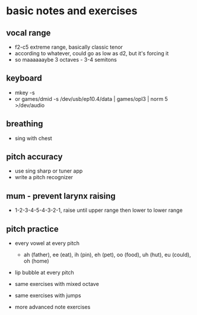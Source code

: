 # basic notes and exercises

## vocal range

- f2-c5 extreme range, basically classic tenor
- according to whatever, could go as low as d2, but it's forcing it
- so maaaaaaybe 3 octaves - 3-4 semitons

## keyboard

- mkey -s
- or games/dmid -s /dev/usb/ep10.4/data | games/opl3 | norm 5 >/dev/audio


## breathing

- sing with chest


## pitch accuracy

- use sing sharp or tuner app
- write a pitch recognizer


## mum - prevent larynx raising

- 1-2-3-4-5-4-3-2-1, raise until upper range then lower to lower range


## pitch practice

- every vowel at every pitch

	* ah (father), ee (eat), ih (pin), eh (pet),
	oo (food), uh (hut), eu (could), oh (home)

- lip bubble at every pitch

- same exercises with mixed octave

- same exercises with jumps

- more advanced note exercises
